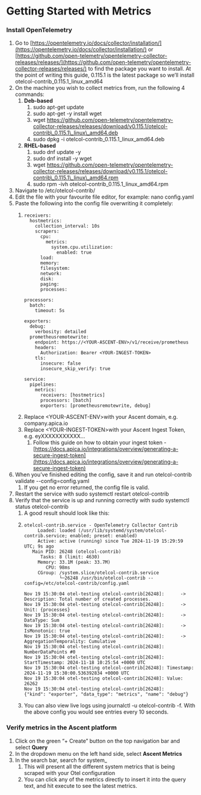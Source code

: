 # Getting Started with Metrics

### Install OpenTelemetry

1. Go to [https://opentelemetry.io/docs/collector/installation/](https://opentelemetry.io/docs/collector/installation/) or [https://github.com/open-telemetry/opentelemetry-collector-releases/releases/](https://github.com/open-telemetry/opentelemetry-collector-releases/releases/) to find the package you want to install. At the point of writing this guide, 0.115.1 is the latest package so we’ll install otelcol-contrib\_0.115.1\_linux\_amd64
2. On the machine you wish to collect metrics from, run the following 4 commands:
   1. **Deb-based**
      1. sudo apt-get update
      2. sudo apt-get -y install wget
      3. wget https://github.com/open-telemetry/opentelemetry-collector-releases/releases/download/v0.115.1/otelcol-contrib\_0.115.1\_linux\_amd64.deb
      4. sudo dpkg -i otelcol-contrib\_0.115.1\_linux\_amd64.deb
   2. **RHEL-based**
      1. sudo dnf update -y
      2. sudo dnf install -y wget
      3. wget https://github.com/open-telemetry/opentelemetry-collector-releases/releases/download/v0.115.1/otelcol-contrib\_0.115.1\_linux\_amd64.rpm
      4. sudo rpm -ivh otelcol-contrib\_0.115.1\_linux\_amd64.rpm
3. Navigate to /etc/otelcol-contrib/
4. Edit the file with your favourite file editor, for example: nano config.yaml
5. Paste the following into the config file overwriting it completely:
   1. ```
      receivers:
        hostmetrics:
          collection_interval: 10s
          scrapers:
            cpu:
              metrics:
                system.cpu.utilization:
                  enabled: true
            load:
            memory:
            filesystem:
            network:
            disk:
            paging:
            processes:

      processors:
        batch:
          timeout: 5s

      exporters:
        debug:
          verbosity: detailed
        prometheusremotewrite:
          endpoint: https://<YOUR-ASCENT-ENV>/v1/receive/prometheus
          headers:
            Authorization: Bearer <YOUR-INGEST-TOKEN>
          tls:
            insecure: false
            insecure_skip_verify: true

      service:
        pipelines:
          metrics:
            receivers: [hostmetrics]
            processors: [batch]
            exporters: [prometheusremotewrite, debug]
      ```
   2. Replace \<YOUR-ASCENT-ENV>with your Ascent domain, e.g. company.apica.io
   3. Replace \<YOUR-INGEST-TOKEN>with your Ascent Ingest Token, e.g. eyXXXXXXXXXXX...
      1. Follow this guide on how to obtain your ingest token - [https://docs.apica.io/integrations/overview/generating-a-secure-ingest-token](https://docs.apica.io/integrations/overview/generating-a-secure-ingest-token)
6. When you’ve finished editing the config, save it and run otelcol-contrib validate --config=config.yaml
   1. If you get no error returned, the config file is valid.
7. Restart the service with sudo systemctl restart otelcol-contrib
8. Verify that the service is up and running correctly with sudo systemctl status otelcol-contrib
   1. A good result should look like this:
   2. ```
      otelcol-contrib.service - OpenTelemetry Collector Contrib
           Loaded: loaded (/usr/lib/systemd/system/otelcol-contrib.service; enabled; preset: enabled)
           Active: active (running) since Tue 2024-11-19 15:29:59 UTC; 9s ago
         Main PID: 26248 (otelcol-contrib)
            Tasks: 8 (limit: 4630)
           Memory: 33.1M (peak: 33.7M)
              CPU: 98ms
           CGroup: /system.slice/otelcol-contrib.service
                   └─26248 /usr/bin/otelcol-contrib --config=/etc/otelcol-contrib/config.yaml

      Nov 19 15:30:04 otel-testing otelcol-contrib[26248]:      -> Description: Total number of created processes.
      Nov 19 15:30:04 otel-testing otelcol-contrib[26248]:      -> Unit: {processes}
      Nov 19 15:30:04 otel-testing otelcol-contrib[26248]:      -> DataType: Sum
      Nov 19 15:30:04 otel-testing otelcol-contrib[26248]:      -> IsMonotonic: true
      Nov 19 15:30:04 otel-testing otelcol-contrib[26248]:      -> AggregationTemporality: Cumulative
      Nov 19 15:30:04 otel-testing otelcol-contrib[26248]: NumberDataPoints #0
      Nov 19 15:30:04 otel-testing otelcol-contrib[26248]: StartTimestamp: 2024-11-18 10:25:54 +0000 UTC
      Nov 19 15:30:04 otel-testing otelcol-contrib[26248]: Timestamp: 2024-11-19 15:30:00.536392834 +0000 UTC
      Nov 19 15:30:04 otel-testing otelcol-contrib[26248]: Value: 26262
      Nov 19 15:30:04 otel-testing otelcol-contrib[26248]:         {"kind": "exporter", "data_type": "metrics", "name": "debug"}
      ```
   3. You can also view live logs using journalctl -u otelcol-contrib -f. With the above config you would see entries every 10 seconds.

### Verify metrics in the Ascent platform

1. Click on the green “+ Create” button on the top navigation bar and select **Query**
2. In the dropdown menu on the left hand side, select **Ascent Metrics**
3. In the search bar, search for system\_
   1. This will present all the different system metrics that is being scraped with your Otel configuration
   2. You can click any of the metrics directly to insert it into the query text, and hit execute to see the latest metrics.
